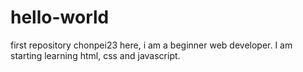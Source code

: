 # hello-world
first repository
chonpei23 here, i am a beginner web developer. I am starting learning html, css and javascript.
